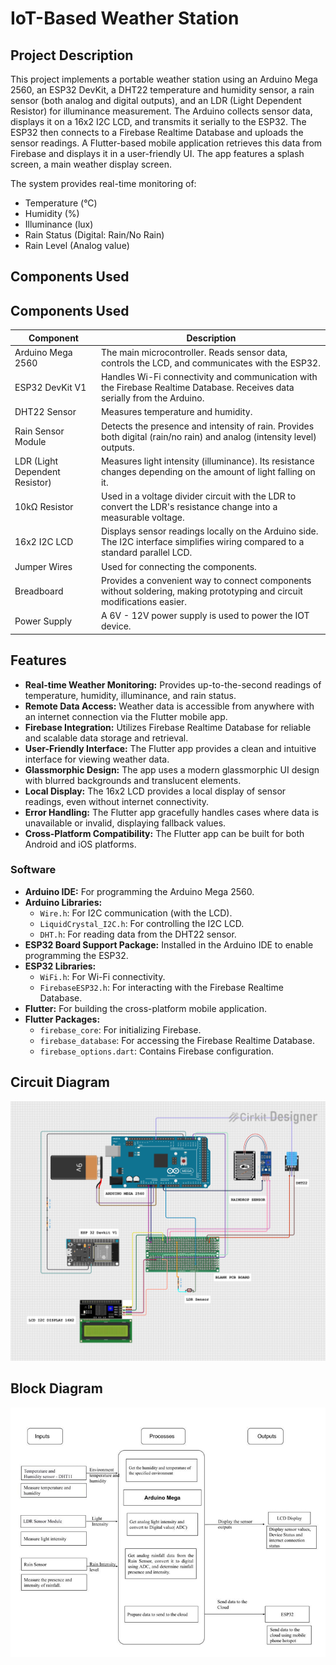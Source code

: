 # IoT-Based Weather Station

## Project Description

This project implements a portable weather station using an Arduino Mega 2560, an ESP32 DevKit, a DHT22 temperature and humidity sensor, a rain sensor (both analog and digital outputs), and an LDR (Light Dependent Resistor) for illuminance measurement.  The Arduino collects sensor data, displays it on a 16x2 I2C LCD, and transmits it serially to the ESP32.  The ESP32 then connects to a Firebase Realtime Database and uploads the sensor readings. A Flutter-based mobile application retrieves this data from Firebase and displays it in a user-friendly UI. The app features a splash screen, a main weather display screen.

The system provides real-time monitoring of:

*   Temperature (°C)
*   Humidity (%)
*   Illuminance (lux)
*   Rain Status (Digital: Rain/No Rain)
*   Rain Level (Analog value)


## Components Used

## Components Used

| Component                    | Description                                                                                                                                                                                                                                    |
| ---------------------------- | ---------------------------------------------------------------------------------------------------------------------------------------------------------------------------------------------------------------------------------------------- |
| Arduino Mega 2560            | The main microcontroller.  Reads sensor data, controls the LCD, and communicates with the ESP32.                                                                                                                                     |
| ESP32 DevKit V1              | Handles Wi-Fi connectivity and communication with the Firebase Realtime Database.  Receives data serially from the Arduino.                                                                                                                |
| DHT22 Sensor                 | Measures temperature and humidity.                                                                                                                                                                                                    |
| Rain Sensor Module           | Detects the presence and intensity of rain. Provides both digital (rain/no rain) and analog (intensity level) outputs.                                                                                                                         |
| LDR (Light Dependent Resistor) | Measures light intensity (illuminance).  Its resistance changes depending on the amount of light falling on it.                                                                                                                                 |
| 10kΩ Resistor                 | Used in a voltage divider circuit with the LDR to convert the LDR's resistance change into a measurable voltage.                                                                                                                             |
| 16x2 I2C LCD                | Displays sensor readings locally on the Arduino side.  The I2C interface simplifies wiring compared to a standard parallel LCD.                                                                                                            |
| Jumper Wires                | Used for connecting the components.                                                                                                                                                                                                   |
| Breadboard                   | Provides a convenient way to connect components without soldering, making prototyping and circuit modifications easier.                                                                                                                 |
| Power Supply                 | A 6V - 12V power supply is used to power the IOT device.

## Features

*   **Real-time Weather Monitoring:**  Provides up-to-the-second readings of temperature, humidity, illuminance, and rain status.
*   **Remote Data Access:**  Weather data is accessible from anywhere with an internet connection via the Flutter mobile app.
*   **Firebase Integration:**  Utilizes Firebase Realtime Database for reliable and scalable data storage and retrieval.
*   **User-Friendly Interface:** The Flutter app provides a clean and intuitive interface for viewing weather data.
*   **Glassmorphic Design:** The app uses a modern glassmorphic UI design with blurred backgrounds and translucent elements.
*   **Local Display:**  The 16x2 LCD provides a local display of sensor readings, even without internet connectivity.
*   **Error Handling:** The Flutter app gracefully handles cases where data is unavailable or invalid, displaying fallback values.
*   **Cross-Platform Compatibility:**  The Flutter app can be built for both Android and iOS platforms.

### Software

*   **Arduino IDE:**  For programming the Arduino Mega 2560.
*   **Arduino Libraries:**
    *   `Wire.h`:  For I2C communication (with the LCD).
    *   `LiquidCrystal_I2C.h`:  For controlling the I2C LCD.
    *   `DHT.h`:  For reading data from the DHT22 sensor.
*   **ESP32 Board Support Package:** Installed in the Arduino IDE to enable programming the ESP32.
*   **ESP32 Libraries:**
    *  `WiFi.h`: For Wi-Fi connectivity.
    *  `FirebaseESP32.h`: For interacting with the Firebase Realtime Database.
*   **Flutter:**  For building the cross-platform mobile application.
*   **Flutter Packages:**
    *   `firebase_core`:  For initializing Firebase.
    *   `firebase_database`:  For accessing the Firebase Realtime Database.
    *   `firebase_options.dart`: Contains Firebase configuration.

## Circuit Diagram

![Circuit Diagram](<circuit_image (1).png>)

## Block Diagram
![Block Diagram](<Block Diagram.png>)
